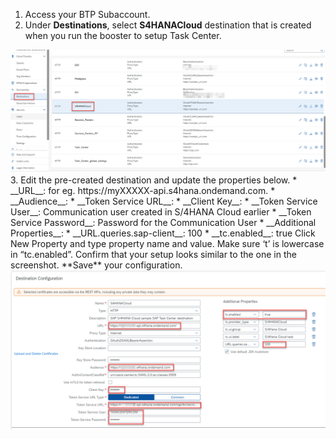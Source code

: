 1. Access your BTP Subaccount. 
2. Under **Destinations**, select **S4HANACloud** destination that is created when you run the booster to setup Task Center.
<img alt="destinationsetup31" src="31.png"/>
3. Edit the pre-created destination and update the properties below.
   * __URL__: <Your S/4HANA Cloud API URL> for eg.  https://myXXXXX-api.s4hana.ondemand.com.
   * __Audience__: <Paste the SAML2 Audience value captured from OAuth 2.0 details in S/4>
   * __Token Service URL__: <Paste the Token Service URL value captured from OAuth 2.0 details in S/4>
   * __Client Key__: <Paste the Client ID value captured from OAuth 2.0 details in S/4>
   * __Token Service User__: Communication user created in S/4HANA Cloud earlier
   * __Token Service Password__: Password for the Communication User
   * __Additional Properties__:
     * __URL.queries.sap-client__: 100
     * __tc.enabled__: true  Click New Property and type property name and value.  Make sure ‘t’ is lowercase in “tc.enabled”.
Confirm that your setup looks similar to the one in the screenshot.  **Save** your configuration.
<img alt="destinationsetup32" src="32.png" />
